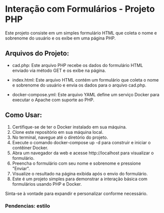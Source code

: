 # Interação com Formulários - Projeto PHP

Este projeto consiste em um simples formulário HTML que coleta o nome e sobrenome do usuário e os exibe em uma página PHP.

## Arquivos do Projeto:

- cad.php: Este arquivo PHP recebe os dados do formulário HTML enviado via método GET e os exibe na página.

- index.html: Este arquivo HTML contém um formulário que coleta o nome e sobrenome do usuário e envia os dados para o arquivo cad.php.

- docker-compose.yml: Este arquivo YAML define um serviço Docker para executar o Apache com suporte ao PHP.

## Como Usar:

1. Certifique-se de ter o Docker instalado em sua máquina.
2. Clone este repositório em sua máquina local.
3. No terminal, navegue até o diretório do projeto.
4. Execute o comando docker-compose up -d para construir e iniciar o contêiner Docker.
5. Abra um navegador da web e acesse http://localhost para visualizar o formulário.
6. Preencha o formulário com seu nome e sobrenome e pressione "Enviar".
7. Visualize o resultado na página exibida após o envio do formulário.
8. Este é um projeto simples para demonstrar a interação básica com formulários usando PHP e Docker.

Sinta-se à vontade para expandir e personalizar conforme necessário.

### Pendencias: estilo
